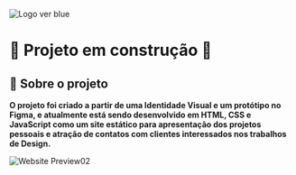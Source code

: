 ![Logo ver blue](https://user-images.githubusercontent.com/64817829/175856614-a133a689-e6f3-42b7-939b-8d08fe56da65.png)

<h1 Portfolio Website </h1>

:construction:  Projeto em construção  :construction:

## 📁 Sobre o projeto

**O projeto foi criado a partir de uma Identidade Visual e um protótipo no Figma, e atualmente está sendo desenvolvido em HTML, CSS e JavaScript como um site estático para apresentação dos projetos pessoais e atração de contatos com clientes interessados nos trabalhos de Design.**

![Website Preview02](https://user-images.githubusercontent.com/64817829/175856623-ef45eaea-c790-46a3-ac7e-02fdfc2877ac.png)

